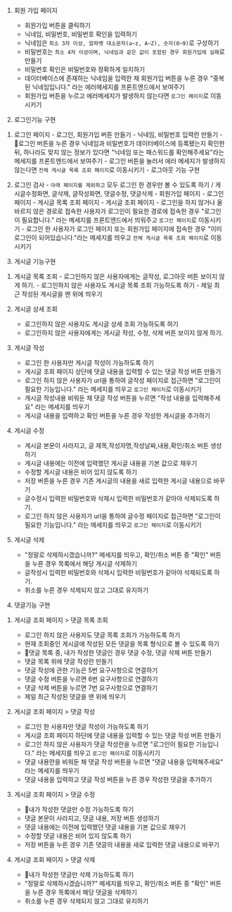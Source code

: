 1. 회원 가입 페이지
    - 회원가입 버튼을 클릭하기
    - 닉네임, 비밀번호, 비밀번호 확인을 입력하기 
    - 닉네임은 `최소 3자 이상, 알파벳 대소문자(a~z, A~Z), 숫자(0~9)`로 구성하기
    - 비밀번호는 `최소 4자 이상이며, 닉네임과 같은 값이 포함된 경우 회원가입에 실패`로 만들기
    - 비밀번호 확인은 비밀번호와 정확하게 일치하기 
    - 데이터베이스에 존재하는 닉네임을 입력한 채 회원가입 버튼을 누른 경우 "중복된 닉네임입니다." 라는 에러메세지를 프론트엔드에서 보여주기
    - 회원가입 버튼을 누르고 에러메세지가 발생하지 않는다면 `로그인 페이지`로 이동시키기

2. 로그인기능 구현 
  1) 로그인 페이지
    - 로그인, 회원가입 버튼 만들기
    - 닉네임, 비밀번호 입력란 만들기
    - 🐣로그인 버튼을 누른 경우 닉네임과 비밀번호가 데이터베이스에 등록됐는지 확인한 뒤, 하나라도 맞지 않는 정보가 있다면 "닉네임 또는 패스워드를 확인해주세요"라는 메세지를 
      프론트엔드에서 보여주기
    - 로그인 버튼을 눌러서 에러 메세지가 발생하지 않는다면 `전체 게시글 목록 조회 페이지`로 이동시키기
    - 로그아웃 기능 구현

  2) 로그인 검사
    - `아래 페이지를 제외하고` 모두 로그인 한 경우만 볼 수 있도록 하기 / 게시글수정화면, 글삭제, 글작성화면, 댓글수정, 댓글삭제 
    - 회원가입 페이지
    - 로그인 페이지
    - 게시글 목록 조회 페이지
    - 게시글 조회 페이지
    - 로그인을 하지 않거나 올바르지 않은 경로로 접속한 사용자가 로그인이 필요한 경로에 접속한 경우 "로그인이 필요합니다." 라는 메세지를 프론트엔드에서 띄워주고 `로그인 페이지`로 
      이동시키기
    - 로그인 한 사용자가 로그인 페이지 또는 회원가입 페이지에 접속한 경우 "이미 로그인이 되어있습니다."라는 메세지를 띄우고 `전체 게시글 목록 조회 페이지`로 이동시키기

3. 게시글 기능구현 
  1) 게시글 목록 조회
    - 로그인하지 않은 사용자에게는 글작성, 로그아웃 버튼 보이지 않게 하기.
    - 로그인하지 않은 사용자도 게시글 목록 조회 가능하도록 하기 
    - 제일 최근 작성된 게시글을 맨 위에 띄우기

  2) 게시글 상세 조회 
      - 로그인하지 않은 사용자도 게시글 상세 조회 가능하도록 하기
      - 로그인하지 않은 사용자에게는 게시글 작성, 수정, 삭제 버튼 보이지 않게 하기. 

  3) 게시글 작성 
      - 로그인 한 사용자만 게시글 작성이 가능하도록 하기
      - 게시글 조회 페이지 상단에 댓글 내용을 입력할 수 있는 댓글 작성 버튼 만들기
      - 로그인 하지 않은 사용자가 url을 통하여 글작성 페이지로 접근하면 "로그인이 필요한 기능입니다." 라는 메세지를 띄우고 `로그인 페이지`로 이동시키기
      - 게시글 작성내용 비워둔 채 댓글 작성 버튼을 누르면 "작성 내용을 입력해주세요" 라는 메세지를 띄우기
      - 게시글 내용을 입력하고 확인 버튼을 누른 경우 작성한 게시글을 추가하기

  4) 게시글 수정 
      - 게시글 본문이 사라지고, 글 제목,작성자명,작성날짜,내용,확인/취소 버튼 생성하기   
      - 게시글 내용에는 이전에 입력했던 게시글 내용을 기본 값으로 채우기 
      - 수정할 게시글 내용은 비어 있지 않도록 하기
      - 저장 버튼을 누른 경우 기존 게시글의 내용을 새로 입력한 게시글 내용으로 바꾸기
      - 글수정시 입력한 비밀번호와 삭제시 입력한 비밀번호가 같아야 삭제되도록 하기.
      - 로그인 하지 않은 사용자가 url을 통하여 글수정 페이지로 접근하면 "로그인이 필요한 기능입니다." 라는 메세지를 띄우고 `로그인 페이지`로 이동시키기


  5) 게시글 삭제 
      - "정말로 삭제하시겠습니까?" 메세지를 띄우고, 확인/취소 버튼 중 "확인" 버튼을 누른 경우 목록에서 해당 게시글 삭제하기
      - 글작성시 입력한 비밀번호와 삭제시 입력한 비밀번호가 같아야 삭제되도록 하기.
      - 취소를 누른 경우 삭제되지 않고 그대로 유지하기

4. 댓글기능 구현 
  1) 게시글 조회 페이지 > 댓글 목록 조회
      - 로그인 하지 않은 사용자도 댓글 목록 조회가 가능하도록 하기
      - 현재 조회중인 게시글에 작성된 모든 댓글을 목록 형식으로 볼 수 있도록 하기
      - 🐣댓글 목록 중, 내가 작성한 댓글인 경우 댓글 수정, 댓글 삭제 버튼 만들기
      - 댓글 목록 위에 댓글 작성란 만들기
      - 댓글 작성에 관한 기능은 5번 요구사항으로 연결하기
      - 댓글 수정 버튼을 누르면 6번 요구사항으로 연결하기
      - 댓글 삭제 버튼을 누르면 7번 요구사항으로 연결하기
      - 제일 최근 작성된 댓글을 맨 위에 띄우기

  2) 게시글 조회 페이지 > 댓글 작성
      - 로그인 한 사용자만 댓글 작성이 가능하도록 하기
      - 게시글 조회 페이지 하단에 댓글 내용을 입력할 수 있는 댓글 작성 버튼 만들기
      - 로그인 하지 않은 사용자가 댓글 작성란을 누르면 "로그인이 필요한 기능입니다." 라는 메세지를 띄우고 `로그인 페이지`로 이동시키기
      - 댓글 내용란을 비워둔 채 댓글 작성 버튼을 누르면 "댓글 내용을 입력해주세요" 라는 메세지를 띄우기
      - 댓글 내용을 입력하고 댓글 작성 버튼을 누른 경우 작성한 댓글을 추가하기

  3) 게시글 조회 페이지 > 댓글 수정
      - 🐣내가 작성한 댓글만 수정 가능하도록 하기
      - 댓글 본문이 사라지고, 댓글 내용, 저장 버튼 생성하기
      - 댓글 내용에는 이전에 입력했던 댓글 내용을 기본 값으로 채우기
      - 수정할 댓글 내용은 비어 있지 않도록 하기
      - 저장 버튼을 누른 경우 기존 댓글의 내용을 새로 입력한 댓글 내용으로 바꾸기

  4) 게시글 조회 페이지 > 댓글 삭제
      - 🐣내가 작성한 댓글만 삭제 가능하도록 하기
      - "정말로 삭제하시겠습니까?" 메세지를 띄우고, 확인/취소 버튼 중 "확인" 버튼을 누른 경우 목록에서 해당 댓글을 삭제하기
      - 취소를 누른 경우 삭제되지 않고 그대로 유지하기

